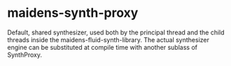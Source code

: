 # maidens-synth-proxy
Default, shared synthesizer, used both by the principal thread and the child threads inside the maidens-fluid-synth-library. The actual synthesizer engine can be substituted at compile time with another sublass of SynthProxy.
